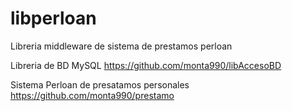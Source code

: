 # libperloan
Libreria middleware de sistema de prestamos perloan

Libreria de BD MySQL
https://github.com/monta990/libAccesoBD

Sistema Perloan de presatamos personales
https://github.com/monta990/prestamo
